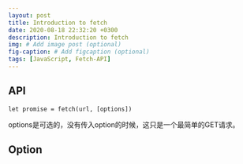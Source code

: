 ```yaml
---
layout: post
title: Introduction to fetch
date: 2020-08-18 22:32:20 +0300
description: Introduction to fetch
img: # Add image post (optional)
fig-caption: # Add figcaption (optional)
tags: [JavaScript, Fetch-API]
---
```


## API

```
let promise = fetch(url, [options])
```

options是可选的，没有传入option的时候，这只是一个最简单的GET请求。


## Option
